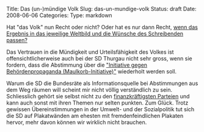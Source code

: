 Title: Das (un-)mündige Volk
Slug: das-un-mundige-volk
Status: draft
Date: 2008-06-06
Categories:
Type: markdown

Hat "das Volk" nun Recht oder nicht? Oder hat es nur dann Recht, [wenn das Ergebnis in das jeweilige Weltbild und die Wünsche des Schreibenden passen?](http://www.morgarten.info/das-volk-hat-entschieden/)

Das Vertrauen in die Mündigkeit und Urteilsfähigkeit des Volkes ist offensichtlicherweise auch bei der SD Thurgau nicht sehr gross, wenn sie fordern, dass die Abstimmung über die ["Initiative gegen Behördenpropaganda (Maulkorb-Initiative)"](http://www.tagesanzeiger.ch/dyn/news/schweiz/883137.html) wiederholt werden soll.

Warum die SD die Bundesräte als Informationsquelle bei Abstimmungen aus dem Weg räumen will scheint mir nicht völlig verständlich zu sein. Schliesslich gehört sie selbst nicht zu den [finanzkräftigsten Parteien](http://www.svp-politik.ch/) und kann auch sonst mit ihren Themen nur selten punkten. Zum Glück. Trotz gewissen Übereinstimmungen in der Umwelt- und der Sozialpolitik tut sich die SD auf Plakatwänden am ehesten mit fremdenfeindlichen Plakaten hervor, mehr davon können wir wirklich nicht brauchen.
